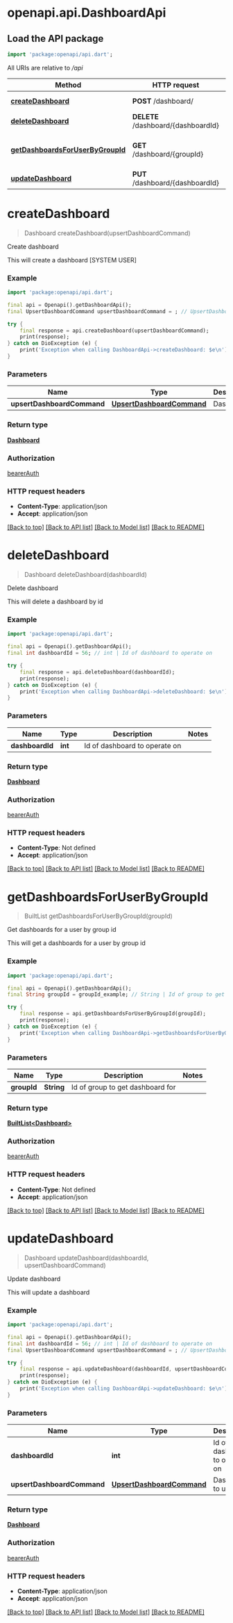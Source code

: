 # openapi.api.DashboardApi

## Load the API package
```dart
import 'package:openapi/api.dart';
```

All URIs are relative to */api*

Method | HTTP request | Description
------------- | ------------- | -------------
[**createDashboard**](DashboardApi.md#createdashboard) | **POST** /dashboard/ | Create dashboard
[**deleteDashboard**](DashboardApi.md#deletedashboard) | **DELETE** /dashboard/{dashboardId} | Delete dashboard
[**getDashboardsForUserByGroupId**](DashboardApi.md#getdashboardsforuserbygroupid) | **GET** /dashboard/{groupId} | Get dashboards for a user by group id
[**updateDashboard**](DashboardApi.md#updatedashboard) | **PUT** /dashboard/{dashboardId} | Update dashboard


# **createDashboard**
> Dashboard createDashboard(upsertDashboardCommand)

Create dashboard

This will create a dashboard [SYSTEM USER]

### Example
```dart
import 'package:openapi/api.dart';

final api = Openapi().getDashboardApi();
final UpsertDashboardCommand upsertDashboardCommand = ; // UpsertDashboardCommand | Dashboard

try {
    final response = api.createDashboard(upsertDashboardCommand);
    print(response);
} catch on DioException (e) {
    print('Exception when calling DashboardApi->createDashboard: $e\n');
}
```

### Parameters

Name | Type | Description  | Notes
------------- | ------------- | ------------- | -------------
 **upsertDashboardCommand** | [**UpsertDashboardCommand**](UpsertDashboardCommand.md)| Dashboard | 

### Return type

[**Dashboard**](Dashboard.md)

### Authorization

[bearerAuth](../README.md#bearerAuth)

### HTTP request headers

 - **Content-Type**: application/json
 - **Accept**: application/json

[[Back to top]](#) [[Back to API list]](../README.md#documentation-for-api-endpoints) [[Back to Model list]](../README.md#documentation-for-models) [[Back to README]](../README.md)

# **deleteDashboard**
> Dashboard deleteDashboard(dashboardId)

Delete dashboard

This will delete a dashboard by id

### Example
```dart
import 'package:openapi/api.dart';

final api = Openapi().getDashboardApi();
final int dashboardId = 56; // int | Id of dashboard to operate on

try {
    final response = api.deleteDashboard(dashboardId);
    print(response);
} catch on DioException (e) {
    print('Exception when calling DashboardApi->deleteDashboard: $e\n');
}
```

### Parameters

Name | Type | Description  | Notes
------------- | ------------- | ------------- | -------------
 **dashboardId** | **int**| Id of dashboard to operate on | 

### Return type

[**Dashboard**](Dashboard.md)

### Authorization

[bearerAuth](../README.md#bearerAuth)

### HTTP request headers

 - **Content-Type**: Not defined
 - **Accept**: application/json

[[Back to top]](#) [[Back to API list]](../README.md#documentation-for-api-endpoints) [[Back to Model list]](../README.md#documentation-for-models) [[Back to README]](../README.md)

# **getDashboardsForUserByGroupId**
> BuiltList<Dashboard> getDashboardsForUserByGroupId(groupId)

Get dashboards for a user by group id

This will get a dashboards for a user by group id

### Example
```dart
import 'package:openapi/api.dart';

final api = Openapi().getDashboardApi();
final String groupId = groupId_example; // String | Id of group to get dashboard for

try {
    final response = api.getDashboardsForUserByGroupId(groupId);
    print(response);
} catch on DioException (e) {
    print('Exception when calling DashboardApi->getDashboardsForUserByGroupId: $e\n');
}
```

### Parameters

Name | Type | Description  | Notes
------------- | ------------- | ------------- | -------------
 **groupId** | **String**| Id of group to get dashboard for | 

### Return type

[**BuiltList&lt;Dashboard&gt;**](Dashboard.md)

### Authorization

[bearerAuth](../README.md#bearerAuth)

### HTTP request headers

 - **Content-Type**: Not defined
 - **Accept**: application/json

[[Back to top]](#) [[Back to API list]](../README.md#documentation-for-api-endpoints) [[Back to Model list]](../README.md#documentation-for-models) [[Back to README]](../README.md)

# **updateDashboard**
> Dashboard updateDashboard(dashboardId, upsertDashboardCommand)

Update dashboard

This will update a dashboard

### Example
```dart
import 'package:openapi/api.dart';

final api = Openapi().getDashboardApi();
final int dashboardId = 56; // int | Id of dashboard to operate on
final UpsertDashboardCommand upsertDashboardCommand = ; // UpsertDashboardCommand | Dashboard to update

try {
    final response = api.updateDashboard(dashboardId, upsertDashboardCommand);
    print(response);
} catch on DioException (e) {
    print('Exception when calling DashboardApi->updateDashboard: $e\n');
}
```

### Parameters

Name | Type | Description  | Notes
------------- | ------------- | ------------- | -------------
 **dashboardId** | **int**| Id of dashboard to operate on | 
 **upsertDashboardCommand** | [**UpsertDashboardCommand**](UpsertDashboardCommand.md)| Dashboard to update | 

### Return type

[**Dashboard**](Dashboard.md)

### Authorization

[bearerAuth](../README.md#bearerAuth)

### HTTP request headers

 - **Content-Type**: application/json
 - **Accept**: application/json

[[Back to top]](#) [[Back to API list]](../README.md#documentation-for-api-endpoints) [[Back to Model list]](../README.md#documentation-for-models) [[Back to README]](../README.md)

